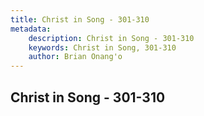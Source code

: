 ```yaml
---
title: Christ in Song - 301-310
metadata:
    description: Christ in Song - 301-310
    keywords: Christ in Song, 301-310
    author: Brian Onang'o
---
```



## Christ in Song - 301-310
  